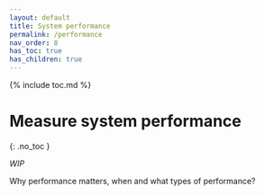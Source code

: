 ```yaml
---
layout: default
title: System performance
permalink: /performance
nav_order: 8
has_toc: true
has_children: true
---
```


{% include toc.md %}

# Measure system performance
{: .no_toc }

_WIP_

Why performance matters, when and what types of performance?




